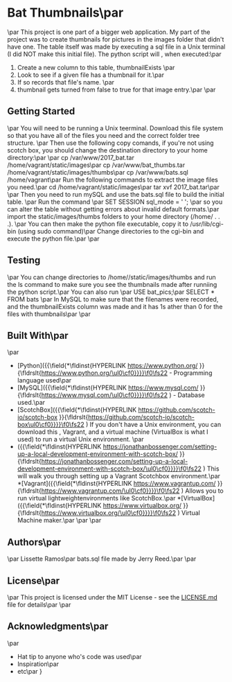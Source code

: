  # Bat Thumbnails\par
\par
This project is one part of a bigger web application. My part of the project was to create thumbnails for pictures in the images folder that didn't have one. The table itself was made by executing a sql file in a Unix terminal (I did NOT make this initial file).  The python script will , when executed:\par
1. Create a new column to this table, thumbnailExists  \par
2. Look to see if a given file has a thumbnail for it.\par
3. If so records that file's name. \par
 3. thumbnail gets turned from false to true for that image entry.\par
\par
## Getting Started
\par
You will need to be running a Unix teerminal. Download this file system so that you have all of the files you need and the correct folder tree structure.  \par
Then use the following copy comands, if you're not using scotch box, you should change the destination directory to your home directory:\par
\par
cp /var/www/2017_bat.tar /home/vagrant/static/images\par
cp /var/www/bat_thumbs.tar /home/vagrant/static/images/thumbs\par
cp /var/www/bats.sql /home/vagrant\par
Run the following commands to extract the image files you need.\par
cd /home/vagrant/static/images\par
tar xvf 2017_bat.tar\par
\par
Then you need to run mySQL and use the bats.sql file to build the initial table. \par
Run the command \par
SET SESSION sql_mode = ' '; \par
so you can alter the table without getting errors about invalid default formats.\par
import the static/images/thumbs folders to your home directory (/home/ . . .). \par
You can then make the python file executable, copy it to /usr/lib/cgi-bin (using sudo command)\par
Change directories to the cgi-bin and execute the python file.\par
\par
## Testing
\par
You can change directories to /home/<systemname>/static/images/thumbs and run the ls command to make sure you see the thumbnails made after runniing the python script.\par
You can also run \par
USE bat_pics;\par
SELECT * FROM bats \par
In MySQL to make sure that the filenames were recorded, and the thumbnailExists column was made and it has 1s ather than 0 for the files with thumbnails\par
\par
## Built With\par
\par
* [Python]({{\field{\*\fldinst{HYPERLINK https://www.python.org/ }}{\fldrslt{https://www.python.org/\ul0\cf0}}}}\f0\fs22 - Programming language used\par
* [MySQL]({{\field{\*\fldinst{HYPERLINK https://www.mysql.com/ }}{\fldrslt{https://www.mysql.com/\ul0\cf0}}}}\f0\fs22 ) - Database used.\par
* [ScotchBox]({{\field{\*\fldinst{HYPERLINK https://github.com/scotch-io/scotch-box }}{\fldrslt{https://github.com/scotch-io/scotch-box\ul0\cf0}}}}\f0\fs22 ) If you don't have a Unix environment, you can download this , Vagrant, and a virtual machine (VirtualBox is what I used) to run a virtual Unix environment. \par
* ({{\field{\*\fldinst{HYPERLINK https://jonathanbossenger.com/setting-up-a-local-development-environment-with-scotch-box/ }}{\fldrslt{https://jonathanbossenger.com/setting-up-a-local-development-environment-with-scotch-box/\ul0\cf0}}}}\f0\fs22 ) This will walk you through setting up a Vagrant Scotchbox environment.\par
*[Vagrant]({{\field{\*\fldinst{HYPERLINK https://www.vagrantup.com/ }}{\fldrslt{https://www.vagrantup.com/\ul0\cf0}}}}\f0\fs22 ) Allows  you to run virtual  lightweightenvironments like ScotchBox.\par
*[VirtualBox]({{\field{\*\fldinst{HYPERLINK https://www.virtualbox.org/ }}{\fldrslt{https://www.virtualbox.org/\ul0\cf0}}}}\f0\fs22 ) Virtual Machine maker.\par
\par
\par
## Authors\par
\par
Lissette Ramos\par
bats.sql file made by Jerry Reed.\par
\par
## License\par
\par
This project is licensed under the MIT License - see the [LICENSE.md](LICENSE.md) file for details\par
\par
## Acknowledgments\par
\par
* Hat tip to anyone who's code was used\par
* Inspiration\par
* etc\par
}

